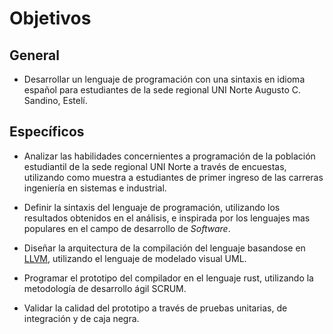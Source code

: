 # Objetivos

## General

- Desarrollar un lenguaje de programación con una sintaxis en idioma español para estudiantes de la sede regional UNI Norte Augusto C. Sandino, Estelí.

## Específicos
- Analizar las habilidades concernientes a programación de la población estudiantil de la sede regional UNI Norte a través de encuestas, utilizando como muestra a estudiantes de primer ingreso de las carreras ingeniería en sistemas e industrial.

- Definir la sintaxis del lenguaje de programación, utilizando los resultados obtenidos en el análisis, e inspirada por los lenguajes mas populares en el campo de desarrollo de _Software_.

- Diseñar la arquitectura de la compilación del lenguaje basandose en [LLVM](llvm.org), utilizando el lenguaje de modelado visual UML.

- Programar el prototipo del compilador en el lenguaje rust, utilizando la metodología de desarrollo ágil SCRUM.

- Validar la calidad del prototipo a través de pruebas unitarias, de integración y de caja negra.
<!-- Las pruebas serán en Rust -->

